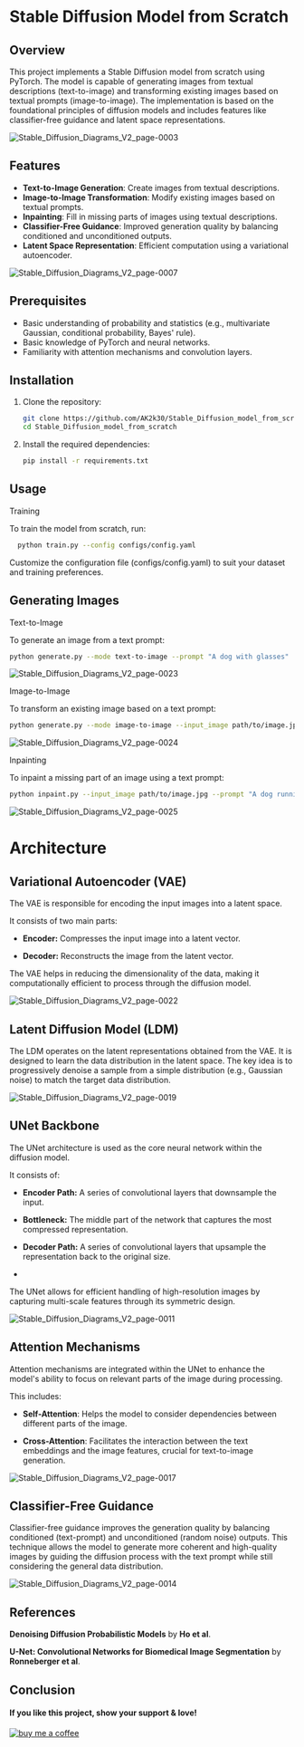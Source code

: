 # Stable Diffusion Model from Scratch

## Overview

This project implements a Stable Diffusion model from scratch using PyTorch. The model is capable of generating images from textual descriptions (text-to-image) and transforming existing images based on textual prompts (image-to-image). The implementation is based on the foundational principles of diffusion models and includes features like classifier-free guidance and latent space representations.

![Stable_Diffusion_Diagrams_V2_page-0003](https://github.com/user-attachments/assets/edff397c-b6fc-4519-9f4a-1367d44c6c96)

## Features

- **Text-to-Image Generation**: Create images from textual descriptions.
- **Image-to-Image Transformation**: Modify existing images based on textual prompts.
- **Inpainting**: Fill in missing parts of images using textual descriptions.
- **Classifier-Free Guidance**: Improved generation quality by balancing conditioned and unconditioned outputs.
- **Latent Space Representation**: Efficient computation using a variational autoencoder.
  
![Stable_Diffusion_Diagrams_V2_page-0007](https://github.com/user-attachments/assets/c65f3f5a-9059-499a-95d0-67f211b14d74)

## Prerequisites

- Basic understanding of probability and statistics (e.g., multivariate Gaussian, conditional probability, Bayes' rule).
- Basic knowledge of PyTorch and neural networks.
- Familiarity with attention mechanisms and convolution layers.

## Installation

1. Clone the repository:
   ```bash
   git clone https://github.com/AK2k30/Stable_Diffusion_model_from_scratch.git
   cd Stable_Diffusion_model_from_scratch
2. Install the required dependencies:
   ```bash
   pip install -r requirements.txt

## Usage

Training

To train the model from scratch, run:
  ```bash
    python train.py --config configs/config.yaml
  ```
Customize the configuration file (configs/config.yaml) to suit your dataset and training preferences.

## Generating Images

Text-to-Image

To generate an image from a text prompt:
```bash
python generate.py --mode text-to-image --prompt "A dog with glasses"
```

![Stable_Diffusion_Diagrams_V2_page-0023](https://github.com/user-attachments/assets/3bda259e-6704-4d30-959e-67d19919e70e)

Image-to-Image

To transform an existing image based on a text prompt:
```bash
python generate.py --mode image-to-image --input_image path/to/image.jpg --prompt "A dog with glasses"
```

![Stable_Diffusion_Diagrams_V2_page-0024](https://github.com/user-attachments/assets/93de9efc-5547-4f24-8c79-e2c082cea568)

Inpainting

To inpaint a missing part of an image using a text prompt:
```bash
python inpaint.py --input_image path/to/image.jpg --prompt "A dog running"
```

![Stable_Diffusion_Diagrams_V2_page-0025](https://github.com/user-attachments/assets/057d5c32-fa14-4025-866c-a38340f299da)

# Architecture

## Variational Autoencoder (VAE)
The VAE is responsible for encoding the input images into a latent space. 

It consists of two main parts:

- **Encoder:** Compresses the input image into a latent vector.

- **Decoder:** Reconstructs the image from the latent vector.

The VAE helps in reducing the dimensionality of the data, making it computationally efficient to process through the diffusion model.

![Stable_Diffusion_Diagrams_V2_page-0022](https://github.com/user-attachments/assets/64347791-7d58-470f-a131-4d075e8977b1)

## Latent Diffusion Model (LDM)
The LDM operates on the latent representations obtained from the VAE. It is designed to learn the data distribution in the latent space. The key idea is to progressively denoise a sample from a simple distribution (e.g., Gaussian noise) to match the target data distribution.

![Stable_Diffusion_Diagrams_V2_page-0019](https://github.com/user-attachments/assets/ead70c5b-6eee-44a3-89e9-d367a72befba)

## UNet Backbone
The UNet architecture is used as the core neural network within the diffusion model. 

It consists of:

- **Encoder Path:** A series of convolutional layers that downsample the input.

- **Bottleneck:** The middle part of the network that captures the most compressed representation.

- **Decoder Path:** A series of convolutional layers that upsample the representation back to the original size.
- 
The UNet allows for efficient handling of high-resolution images by capturing multi-scale features through its symmetric design.

![Stable_Diffusion_Diagrams_V2_page-0011](https://github.com/user-attachments/assets/e01ac407-907d-47a3-bbfd-2d30458a3ab9)

## Attention Mechanisms
Attention mechanisms are integrated within the UNet to enhance the model's ability to focus on relevant parts of the image during processing. 

This includes:

- **Self-Attention**: Helps the model to consider dependencies between different parts of the image.

- **Cross-Attention**: Facilitates the interaction between the text embeddings and the image features, crucial for text-to-image generation.
  
![Stable_Diffusion_Diagrams_V2_page-0017](https://github.com/user-attachments/assets/d1230bc0-4313-40cf-96c6-3be93dc3ae7f)

## Classifier-Free Guidance
Classifier-free guidance improves the generation quality by balancing conditioned (text-prompt) and unconditioned (random noise) outputs. This technique allows the model to generate more coherent and high-quality images by guiding the diffusion process with the text prompt while still considering the general data distribution.

![Stable_Diffusion_Diagrams_V2_page-0014](https://github.com/user-attachments/assets/41e95d3e-f629-4ea5-99b7-a94a12c4a2b5)

## References

**Denoising Diffusion Probabilistic Models** by **Ho et al**.

**U-Net: Convolutional Networks for Biomedical Image Segmentation** by **Ronneberger et al**.

## Conclusion

#### If you like this project, show your support & love!

[![buy me a coffee](https://res.cloudinary.com/customzone-app/image/upload/c_pad,w_200/v1712840190/bmc-button_wl78gx.png)](https://www.buymeacoffee.com/akashsunile)
